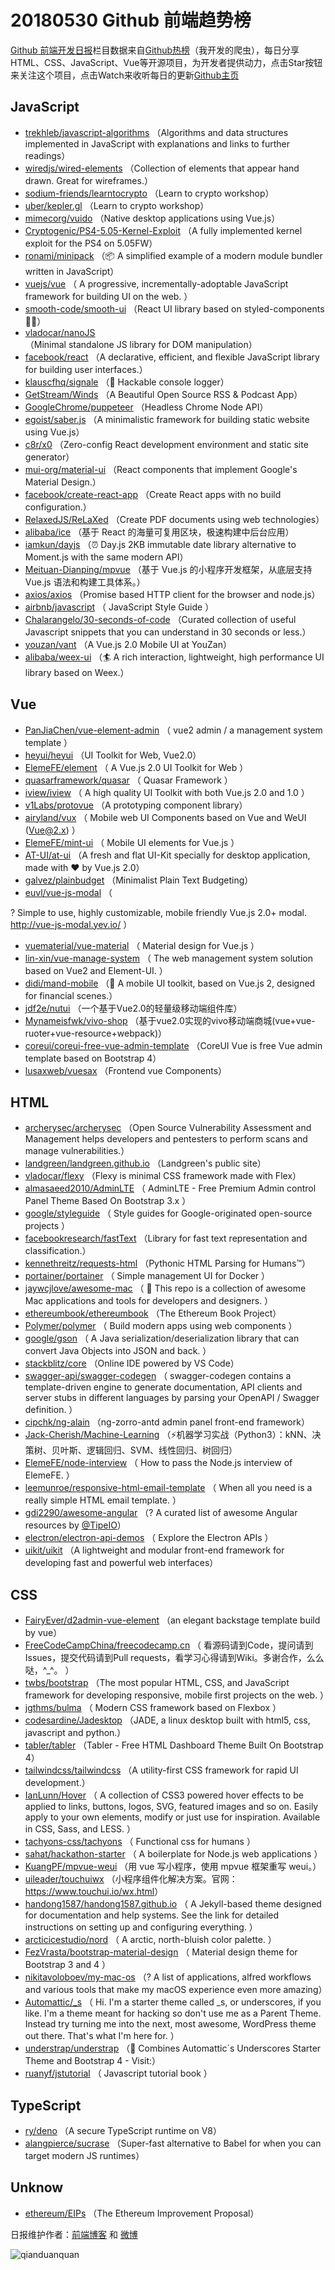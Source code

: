 # 20180530 Github 前端趋势榜

[Github 前端开发日报](http://caibaojian.com/c/news)栏目数据来自[Github热榜](http://news.caibaojian.com/)（我开发的爬虫），每日分享HTML、CSS、JavaScript、Vue等开源项目，为开发者提供动力，点击Star按钮来关注这个项目，点击Watch来收听每日的更新[Github主页](https://github.com/kujian/githubTrending)
## JavaScript

* [trekhleb/javascript-algorithms](https://github.com/trekhleb/javascript-algorithms) （Algorithms and data structures implemented in JavaScript with explanations and links to further readings）
* [wiredjs/wired-elements](https://github.com/wiredjs/wired-elements) （Collection of elements that appear hand drawn. Great for wireframes.）
* [sodium-friends/learntocrypto](https://github.com/sodium-friends/learntocrypto) （Learn to crypto workshop）
* [uber/kepler.gl](https://github.com/uber/kepler.gl) （Learn to crypto workshop）
* [mimecorg/vuido](https://github.com/mimecorg/vuido) （Native desktop applications using Vue.js）
* [Cryptogenic/PS4-5.05-Kernel-Exploit](https://github.com/Cryptogenic/PS4-5.05-Kernel-Exploit) （A fully implemented kernel exploit for the PS4 on 5.05FW）
* [ronami/minipack](https://github.com/ronami/minipack) （📦 A simplified example of a modern module bundler written in JavaScript）
* [vuejs/vue](https://github.com/vuejs/vue) （
        A progressive, incrementally-adoptable JavaScript framework for building UI on the web.
      ）
* [smooth-code/smooth-ui](https://github.com/smooth-code/smooth-ui) （React UI library based on styled-components 💅🍭）
* [vladocar/nanoJS](https://github.com/vladocar/nanoJS) （Minimal standalone JS library for DOM manipulation）
* [facebook/react](https://github.com/facebook/react) （A declarative, efficient, and flexible JavaScript library for building user interfaces.）
* [klauscfhq/signale](https://github.com/klauscfhq/signale) （👋 Hackable console logger）
* [GetStream/Winds](https://github.com/GetStream/Winds) （A Beautiful Open Source RSS &amp; Podcast App）
* [GoogleChrome/puppeteer](https://github.com/GoogleChrome/puppeteer) （Headless Chrome Node API）
* [egoist/saber.js](https://github.com/egoist/saber.js) （A minimalistic framework for building static website using Vue.js）
* [c8r/x0](https://github.com/c8r/x0) （Zero-config React development environment and static site generator）
* [mui-org/material-ui](https://github.com/mui-org/material-ui) （React components that implement Google's Material Design.）
* [facebook/create-react-app](https://github.com/facebook/create-react-app) （Create React apps with no build configuration.）
* [RelaxedJS/ReLaXed](https://github.com/RelaxedJS/ReLaXed) （Create PDF documents using web technologies）
* [alibaba/ice](https://github.com/alibaba/ice) （基于 React 的海量可复用区块，极速构建中后台应用）
* [iamkun/dayjs](https://github.com/iamkun/dayjs) （⏰ Day.js 2KB immutable date library alternative to Moment.js with the same modern API）
* [Meituan-Dianping/mpvue](https://github.com/Meituan-Dianping/mpvue) （基于 Vue.js 的小程序开发框架，从底层支持 Vue.js 语法和构建工具体系。）
* [axios/axios](https://github.com/axios/axios) （Promise based HTTP client for the browser and node.js）
* [airbnb/javascript](https://github.com/airbnb/javascript) （
        JavaScript Style Guide
      ）
* [Chalarangelo/30-seconds-of-code](https://github.com/Chalarangelo/30-seconds-of-code) （Curated collection of useful Javascript snippets that you can understand in 30 seconds or less.）
* [youzan/vant](https://github.com/youzan/vant) （A Vue.js 2.0 Mobile UI at YouZan）
* [alibaba/weex-ui](https://github.com/alibaba/weex-ui) （🏄 A rich interaction, lightweight, high performance UI library based on Weex.）

## Vue

* [PanJiaChen/vue-element-admin](https://github.com/PanJiaChen/vue-element-admin) （
        vue2 admin / a management system template
      ）
* [heyui/heyui](https://github.com/heyui/heyui) （UI Toolkit for Web, Vue2.0）
* [ElemeFE/element](https://github.com/ElemeFE/element) （
        A Vue.js 2.0 UI Toolkit for Web
      ）
* [quasarframework/quasar](https://github.com/quasarframework/quasar) （
        Quasar Framework
      ）
* [iview/iview](https://github.com/iview/iview) （
        A high quality UI Toolkit with both Vue.js 2.0 and 1.0
      ）
* [v1Labs/protovue](https://github.com/v1Labs/protovue) （A prototyping component library）
* [airyland/vux](https://github.com/airyland/vux) （
        Mobile web UI Components based on Vue and WeUI (Vue@2.x)
      ）
* [ElemeFE/mint-ui](https://github.com/ElemeFE/mint-ui) （
        Mobile UI elements for Vue.js
      ）
* [AT-UI/at-ui](https://github.com/AT-UI/at-ui) （A fresh and flat UI-Kit specially for desktop application, made with ♥ by Vue.js 2.0）
* [galvez/plainbudget](https://github.com/galvez/plainbudget) （Minimalist Plain Text Budgeting）
* [euvl/vue-js-modal](https://github.com/euvl/vue-js-modal) （
        
? Simple to use, highly customizable, mobile friendly Vue.js 2.0+ modal. <a href="http://vue-js-modal.yev.io/">http://vue-js-modal.yev.io/</a>
      ）
* [vuematerial/vue-material](https://github.com/vuematerial/vue-material) （
        Material design for Vue.js
      ）
* [lin-xin/vue-manage-system](https://github.com/lin-xin/vue-manage-system) （
        The web management system solution based on Vue2 and Element-UI.
      ）
* [didi/mand-mobile](https://github.com/didi/mand-mobile) （🔮 A mobile UI toolkit, based on Vue.js 2, designed for financial scenes.）
* [jdf2e/nutui](https://github.com/jdf2e/nutui) （一个基于Vue2.0的轻量级移动端组件库）
* [Mynameisfwk/vivo-shop](https://github.com/Mynameisfwk/vivo-shop) （基于vue2.0实现的vivo移动端商城(vue+vue-ruoter+vue-resource+webpack)）
* [coreui/coreui-free-vue-admin-template](https://github.com/coreui/coreui-free-vue-admin-template) （CoreUI Vue is free Vue admin template based on Bootstrap 4）
* [lusaxweb/vuesax](https://github.com/lusaxweb/vuesax) （Frontend vue Components）

## HTML

* [archerysec/archerysec](https://github.com/archerysec/archerysec) （Open Source Vulnerability Assessment and Management helps developers and pentesters to perform scans and manage vulnerabilities.）
* [landgreen/landgreen.github.io](https://github.com/landgreen/landgreen.github.io) （Landgreen's public site）
* [vladocar/flexy](https://github.com/vladocar/flexy) （Flexy is minimal CSS framework made with Flex）
* [almasaeed2010/AdminLTE](https://github.com/almasaeed2010/AdminLTE) （
        AdminLTE - Free Premium Admin control Panel Theme Based On Bootstrap 3.x
      ）
* [google/styleguide](https://github.com/google/styleguide) （
        Style guides for Google-originated open-source projects
      ）
* [facebookresearch/fastText](https://github.com/facebookresearch/fastText) （Library for fast text representation and classification.）
* [kennethreitz/requests-html](https://github.com/kennethreitz/requests-html) （Pythonic HTML Parsing for Humans™）
* [portainer/portainer](https://github.com/portainer/portainer) （
        Simple management UI for Docker
      ）
* [jaywcjlove/awesome-mac](https://github.com/jaywcjlove/awesome-mac) （
         This repo is a collection of awesome Mac applications and tools for developers and designers.
      ）
* [ethereumbook/ethereumbook](https://github.com/ethereumbook/ethereumbook) （The Ethereum Book Project）
* [Polymer/polymer](https://github.com/Polymer/polymer) （
        Build modern apps using web components
      ）
* [google/gson](https://github.com/google/gson) （
        A Java serialization/deserialization library that can convert Java Objects into JSON and back.
      ）
* [stackblitz/core](https://github.com/stackblitz/core) （Online IDE powered by VS Code）
* [swagger-api/swagger-codegen](https://github.com/swagger-api/swagger-codegen) （
        swagger-codegen contains a template-driven engine to generate documentation, API clients and server stubs in different languages by parsing your OpenAPI / Swagger definition.
      ）
* [cipchk/ng-alain](https://github.com/cipchk/ng-alain) （ng-zorro-antd admin panel front-end framework）
* [Jack-Cherish/Machine-Learning](https://github.com/Jack-Cherish/Machine-Learning) （⚡️机器学习实战（Python3）：kNN、决策树、贝叶斯、逻辑回归、SVM、线性回归、树回归）
* [ElemeFE/node-interview](https://github.com/ElemeFE/node-interview) （
        How to pass the Node.js interview of ElemeFE.
      ）
* [leemunroe/responsive-html-email-template](https://github.com/leemunroe/responsive-html-email-template) （
        When all you need is a really simple HTML email template.
      ）
* [gdi2290/awesome-angular](https://github.com/gdi2290/awesome-angular) （? A curated list of awesome Angular resources by <a href="https://github.com/TipeIO" class="user-mention">@TipeIO</a>）
* [electron/electron-api-demos](https://github.com/electron/electron-api-demos) （
        Explore the Electron APIs
      ）
* [uikit/uikit](https://github.com/uikit/uikit) （A lightweight and modular front-end framework for developing fast and powerful web interfaces）

## CSS

* [FairyEver/d2admin-vue-element](https://github.com/FairyEver/d2admin-vue-element) （an elegant backstage template build by vue）
* [FreeCodeCampChina/freecodecamp.cn](https://github.com/FreeCodeCampChina/freecodecamp.cn) （
        看源码请到Code，提问请到Issues，提交代码请到Pull requests，看学习心得请到Wiki。多谢合作，么么哒，^_^。
      ）
* [twbs/bootstrap](https://github.com/twbs/bootstrap) （The most popular HTML, CSS, and JavaScript framework for developing responsive, mobile first projects on the web.
      ）
* [jgthms/bulma](https://github.com/jgthms/bulma) （
        Modern CSS framework based on Flexbox
      ）
* [codesardine/Jadesktop](https://github.com/codesardine/Jadesktop) （JADE, a linux desktop built with html5, css, javascript and python.）
* [tabler/tabler](https://github.com/tabler/tabler) （Tabler - Free HTML Dashboard Theme Built On Bootstrap 4）
* [tailwindcss/tailwindcss](https://github.com/tailwindcss/tailwindcss) （A utility-first CSS framework for rapid UI development.）
* [IanLunn/Hover](https://github.com/IanLunn/Hover) （
        A collection of CSS3 powered hover effects to be applied to links, buttons, logos, SVG, featured images and so on. Easily apply to your own elements, modify or just use for inspiration. Available in CSS, Sass, and LESS.
      ）
* [tachyons-css/tachyons](https://github.com/tachyons-css/tachyons) （
        Functional css for humans
      ）
* [sahat/hackathon-starter](https://github.com/sahat/hackathon-starter) （
        A boilerplate for Node.js web applications
      ）
* [KuangPF/mpvue-weui](https://github.com/KuangPF/mpvue-weui) （用 vue 写小程序，使用 mpvue 框架重写 weui。）
* [uileader/touchuiwx](https://github.com/uileader/touchuiwx) （小程序组件化解决方案。官网：<a href="https://www.touchui.io/wx.html" rel="nofollow">https://www.touchui.io/wx.html</a>）
* [handong1587/handong1587.github.io](https://github.com/handong1587/handong1587.github.io) （
        A Jekyll-based theme designed for documentation and help systems. See the link for detailed instructions on setting up and configuring everything.
      ）
* [arcticicestudio/nord](https://github.com/arcticicestudio/nord) （
        A arctic, north-bluish color palette.
      ）
* [FezVrasta/bootstrap-material-design](https://github.com/FezVrasta/bootstrap-material-design) （
        Material design theme for Bootstrap 3 and 4
      ）
* [nikitavoloboev/my-mac-os](https://github.com/nikitavoloboev/my-mac-os) （? A list of applications, alfred workflows and various tools that make my macOS experience even more amazing）
* [Automattic/_s](https://github.com/Automattic/_s) （
        Hi. I'm a starter theme called _s, or underscores, if you like. I'm a theme meant for hacking so don't use me as a Parent Theme. Instead try turning me into the next, most awesome, WordPress theme out there. That's what I'm here for.
      ）
* [understrap/understrap](https://github.com/understrap/understrap) （👫 Combines Automattic´s Underscores Starter Theme and Bootstrap 4 - Visit:）
* [ruanyf/jstutorial](https://github.com/ruanyf/jstutorial) （
        Javascript tutorial book
      ）

## TypeScript

* [ry/deno](https://github.com/ry/deno) （A secure TypeScript runtime on V8）
* [alangpierce/sucrase](https://github.com/alangpierce/sucrase) （Super-fast alternative to Babel for when you can target modern JS runtimes）

## Unknow

* [ethereum/EIPs](https://github.com/ethereum/EIPs) （The Ethereum Improvement Proposal）


日报维护作者：[前端博客](http://caibaojian.com/) 和 [微博](http://caibaojian.com/go/weibo)

![qianduanquan](https://user-images.githubusercontent.com/3055447/38468989-651132ac-3b80-11e8-8e6b-15122322a9d7.png)